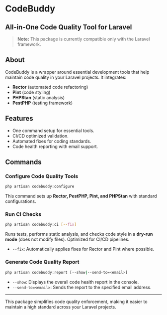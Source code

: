 # CodeBuddy

## All-in-One Code Quality Tool for Laravel

> **Note:** This package is currently compatible only with the Laravel framework.

## About
CodeBuddy is a wrapper around essential development tools that help maintain code quality in your Laravel projects. It integrates:

- **Rector** (automated code refactoring)
- **Pint** (code styling)
- **PHPStan** (static analysis)
- **PestPHP** (testing framework)

## Features
- One command setup for essential tools.
- CI/CD optimized validation.
- Automated fixes for coding standards.
- Code health reporting with email support.

## Commands

### Configure Code Quality Tools
```sh
php artisan codebuddy:configure
```
This command sets up **Rector, PestPHP, Pint, and PHPStan** with standard configurations.

### Run CI Checks
```sh
php artisan codebuddy:ci [--fix]
```
Runs tests, performs static analysis, and checks code style in a **dry-run mode** (does not modify files). Optimized for CI/CD pipelines.

- `--fix`: Automatically applies fixes for Rector and Pint where possible.

### Generate Code Quality Report
```sh
php artisan codebuddy:report [--show|--send-to=<email>]
```
- `--show`: Displays the overall code health report in the console.
- `--send-to=<email>`: Sends the report to the specified email address.

---

This package simplifies code quality enforcement, making it easier to maintain a high standard across your Laravel projects.
